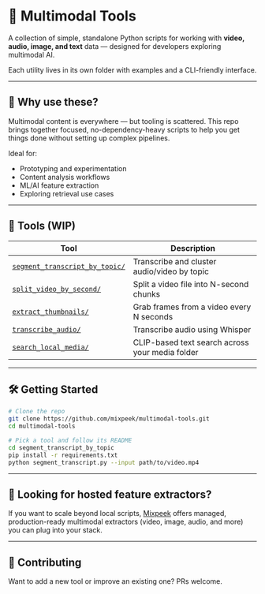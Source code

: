 # 🧰 Multimodal Tools

A collection of simple, standalone Python scripts for working with **video, audio, image, and text** data — designed for developers exploring multimodal AI.

Each utility lives in its own folder with examples and a CLI-friendly interface.

---

## 🚀 Why use these?

Multimodal content is everywhere — but tooling is scattered. This repo brings together focused, no-dependency-heavy scripts to help you get things done without setting up complex pipelines.

Ideal for:
- Prototyping and experimentation
- Content analysis workflows
- ML/AI feature extraction
- Exploring retrieval use cases

---

## 📂 Tools (WIP)

| Tool | Description |
|------|-------------|
| [`segment_transcript_by_topic/`](./segment_transcript_by_topic) | Transcribe and cluster audio/video by topic |
| [`split_video_by_second/`](./split_video_by_second) | Split a video file into N-second chunks |
| [`extract_thumbnails/`](./extract_thumbnails) | Grab frames from a video every N seconds |
| [`transcribe_audio/`](./transcribe_audio) | Transcribe audio using Whisper |
| [`search_local_media/`](./search_local_media) | CLIP-based text search across your media folder |

<!-- scene_change_split.py	Introduces users to segmentation — essential for indexing and retrieval, ties into Mixpeek pipelines.
4️⃣	caption_search.py	Text-based video retrieval is sticky. Very relatable problem for creators + brands. -->

---

## 🛠️ Getting Started

```bash
# Clone the repo
git clone https://github.com/mixpeek/multimodal-tools.git
cd multimodal-tools

# Pick a tool and follow its README
cd segment_transcript_by_topic
pip install -r requirements.txt
python segment_transcript.py --input path/to/video.mp4
```

---

## 🔌 Looking for hosted feature extractors?

If you want to scale beyond local scripts, [Mixpeek](https://mixpeek.com/extractors) offers managed, production-ready multimodal extractors (video, image, audio, and more) you can plug into your stack.

___

## 🤝 Contributing
Want to add a new tool or improve an existing one? PRs welcome.


